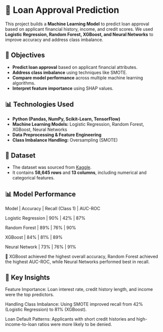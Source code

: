 # 🏦 Loan Approval Prediction

This project builds a **Machine Learning Model** to predict loan approval based on applicant financial history, income, and credit scores. We used **Logistic Regression, Random Forest, XGBoost, and Neural Networks** to improve accuracy and address class imbalance.

## 🎯 Objectives
- **Predict loan approval** based on applicant financial attributes.
- **Address class imbalance** using techniques like SMOTE.
- **Compare model performance** across multiple machine learning algorithms.
- **Interpret feature importance** using SHAP values.

## 📊 Technologies Used
- **Python (Pandas, NumPy, Scikit-Learn, TensorFlow)**
- **Machine Learning Models:** Logistic Regression, Random Forest, XGBoost, Neural Networks
- **Data Preprocessing & Feature Engineering**
- **Class Imbalance Handling:** Oversampling (SMOTE)

## 📂 Dataset
- The dataset was sourced from [Kaggle](https://www.kaggle.com/competitions/playground-series-s4e10/data).
- It contains **58,645 rows** and **13 columns**, including numerical and categorical features.

## 📊 Model Performance
Model                |	Accuracy | Recall (Class 1) |	AUC-ROC  

Logistic Regression	 |   90%	   |        42%	    |      87%

Random Forest	       |  89%	     |       76%	    |      90%

XGBoost	             |   84%	   |         81%	  |      89%

Neural Network	     |   73%	   |         76%	  |       91%

📌 XGBoost achieved the highest overall accuracy, Random Forest achieved the highest AUC-ROC, while Neural Networks performed best in recall.

## 📌 Key Insights

Feature Importance: Loan interest rate, credit history length, and income were the top predictors.

Handling Class Imbalance: Using SMOTE improved recall from 42% (Logistic Regression) to 81% (XGBoost).

Loan Default Patterns: Applicants with short credit histories and high-income-to-loan ratios were more likely to be denied.
